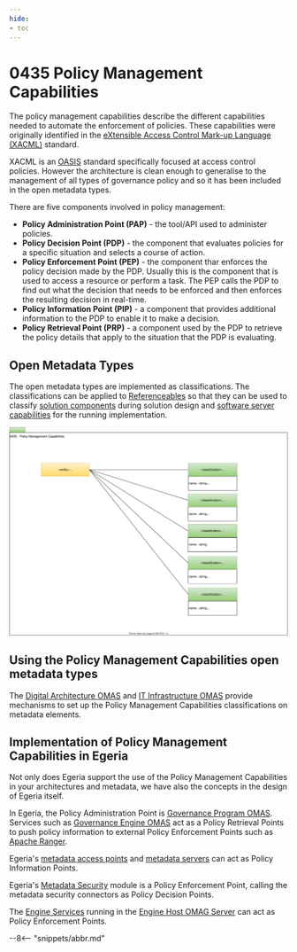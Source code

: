 ```yaml
---
hide:
- toc
---
```


<!-- SPDX-License-Identifier: CC-BY-4.0 -->
<!-- Copyright Contributors to the ODPi Egeria project. -->

# 0435 Policy Management Capabilities

The policy management capabilities describe the different capabilities needed to automate
the enforcement of policies.  These capabilities were originally identified in the 
[eXtensible Access Control Mark-up Language (XACML)](https://en.wikipedia.org/wiki/XACML) standard.

XACML is an [OASIS](https://www.oasis-open.org/) standard specifically focused at access control policies.
However the architecture is clean enough to generalise to the management of all types of governance policy 
and so it has been included in the open metadata types.

There are five components involved in policy management:
* **Policy Administration Point (PAP)** - the tool/API used to administer policies.
* **Policy Decision Point (PDP)** - the component that evaluates policies for a specific situation and selects a
  course of action.
* **Policy Enforcement Point (PEP)** - the component thar enforces the policy decision made by the PDP.
  Usually this is the component that is used to access a resource or perform a task. 
  The PEP calls the PDP to find out what the decision that needs to be enforced and then
  enforces the resulting decision in real-time.
* **Policy Information Point (PIP)** - a component that provides additional information to the PDP
  to enable it to make a decision.
* **Policy Retrieval Point (PRP)** - a component used by the PDP to retrieve the policy details that apply to the
  situation that the PDP is evaluating. 

## Open Metadata Types

The open metadata types are implemented as classifications.  The classifications can be applied to
[Referenceables](0010-Base-Model.md) so that they can be used to classify
[solution components](0730-Solution-Components.md) during solution design and
[software server capabilities](0042-Software-Server-Capabilities.md) for the running implementation.


![UML](0435-Policy-Management-Capabilities.svg)


## Using the Policy Management Capabilities open metadata types

The [Digital Architecture OMAS](../../../open-metadata-implementation/access-services/digital-architecture)
and [IT Infrastructure OMAS](../../../open-metadata-implementation/access-services/it-infrastructure)
provide mechanisms to set up the Policy Management Capabilities classifications on metadata elements.

## Implementation of Policy Management Capabilities in Egeria

Not only does Egeria support the use of the Policy Management Capabilities in your architectures and
metadata, we have also the concepts in the design of Egeria itself.

In Egeria, the Policy Administration Point is
[Governance Program OMAS](../../../open-metadata-implementation/access-services/governance-program).
Services such as 
[Governance Engine OMAS](../../../open-metadata-implementation/access-services/governance-program)
act as a Policy Retrieval Points to push policy information to external Policy Enforcement Points such as
[Apache Ranger](http://ranger.apache.org/).

Egeria's [metadata access points](../../../open-metadata-implementation/admin-services/docs/concepts/metadata-access-point.md)
and [metadata servers](../../../open-metadata-implementation/admin-services/docs/concepts/metadata-server.md)
can act as Policy Information Points.

Egeria's
[Metadata Security](../../../open-metadata-implementation/common-services/metadata-security)
module is a Policy Enforcement Point, calling the metadata security connectors as Policy Decision Points.

The [Engine Services](../../../open-metadata-implementation/engine-services)
running in the [Engine Host OMAG Server](../../../open-metadata-implementation/admin-services/docs/concepts/engine-host.md)
can act as Policy Enforcement Points. 

--8<-- "snippets/abbr.md"